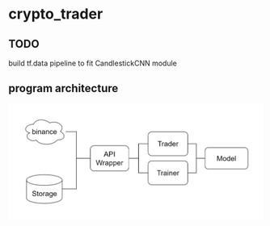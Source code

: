 # crypto_trader

## TODO
build tf.data pipeline to fit CandlestickCNN module

## program architecture
![program architecture](./resources/global_architecture.png)